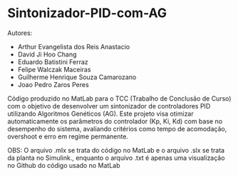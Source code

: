 # Sintonizador-PID-com-AG

Autores:
- Arthur Evangelista dos Reis Anastacio
- David Ji Hoo Chang
- Eduardo Batistini Ferraz
- Felipe Walczak Maceiras
- Guilherme Henrique Souza Camarozano
- Joao Pedro Zaros Peres

Código produzido no MatLab para o TCC (Trabalho de Conclusão de Curso) com o objetivo de desenvolver um sintonizador de controladores PID utilizando Algoritmos Genéticos (AG). 
Este projeto visa otimizar automaticamente os parâmetros do controlador (Kp, Ki, Kd) com base no desempenho do sistema, avaliando critérios como tempo de acomodação, overshoot e erro em regime permanente.

OBS: O arquivo .mlx se trata do código no MatLab e o arquivo .slx se trata da planta no Simulink., enquanto o arquivo .txt é apenas uma visualização no Github do código usado no MatLab
